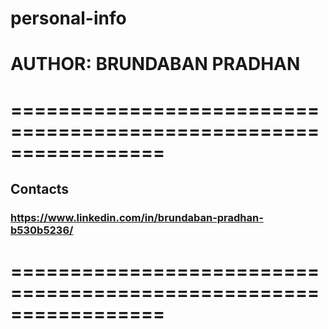 # personal-info

# AUTHOR: BRUNDABAN PRADHAN

# =================================================================
## Contacts
### https://www.linkedin.com/in/brundaban-pradhan-b530b5236/

# =================================================================
